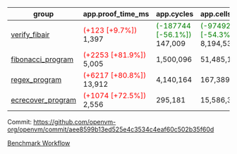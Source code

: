 | group | app.proof_time_ms | app.cycles | app.cells_used | leaf.proof_time_ms | leaf.cycles | leaf.cells_used |
| -- | -- | -- | -- | -- | -- | -- |
| [verify_fibair](https://github.com/openvm-org/openvm/blob/benchmark-results/benchmarks-pr/1435/verify_fibair-aee8599b13ed525e4c3534c4eaf60c502b35f60d.md) |<span style='color: red'>(+123 [+9.7%])</span> 1,397 | <span style='color: green'>(-187744 [-56.1%])</span> 147,009 | <span style='color: green'>(-9749269 [-54.3%])</span> 8,194,532 |- | - | - |
| [fibonacci_program](https://github.com/openvm-org/openvm/blob/benchmark-results/benchmarks-pr/1435/fibonacci-aee8599b13ed525e4c3534c4eaf60c502b35f60d.md) |<span style='color: red'>(+2253 [+81.9%])</span> 5,005 |  1,500,096 |  51,485,167 |- | - | - |
| [regex_program](https://github.com/openvm-org/openvm/blob/benchmark-results/benchmarks-pr/1435/regex-aee8599b13ed525e4c3534c4eaf60c502b35f60d.md) |<span style='color: red'>(+6217 [+80.8%])</span> 13,912 |  4,140,164 |  167,389,450 |- | - | - |
| [ecrecover_program](https://github.com/openvm-org/openvm/blob/benchmark-results/benchmarks-pr/1435/ecrecover-aee8599b13ed525e4c3534c4eaf60c502b35f60d.md) |<span style='color: red'>(+1074 [+72.5%])</span> 2,556 |  295,181 |  15,586,346 |- | - | - |


Commit: https://github.com/openvm-org/openvm/commit/aee8599b13ed525e4c3534c4eaf60c502b35f60d

[Benchmark Workflow](https://github.com/openvm-org/openvm/actions/runs/13824183149)
